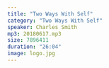 ```yaml
---
title: "Two Ways With Self"
category: "Two Ways With Self"
speaker: Charles Smith
mp3: 20180617.mp3
size: 7896411
duration: "26:04"
image: logo.jpg
---
```


